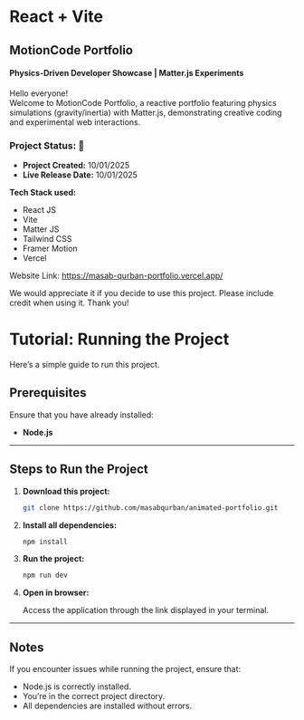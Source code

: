 # React + Vite
## MotionCode Portfolio
#### Physics-Driven Developer Showcase | Matter.js Experiments
Hello everyone!  
Welcome to MotionCode Portfolio, a reactive portfolio featuring physics simulations (gravity/inertia) with Matter.js, demonstrating creative coding and experimental web interactions.

### Project Status: 🚀  
- **Project Created:** 10/01/2025    
- **Live Release Date:** 10/01/2025

**Tech Stack used:**  
- React JS  
- Vite
- Matter JS
- Tailwind CSS
- Framer Motion  
- Vercel

Website Link:
https://masab-qurban-portfolio.vercel.app/

We would appreciate it if you decide to use this project. Please include credit when using it. Thank you! 
# Tutorial: Running the Project  

Here’s a simple guide to run this project.  

## Prerequisites  

Ensure that you have already installed:  
- **Node.js**  

---

## Steps to Run the Project  

1. **Download this project:**  

   ```bash  
   git clone https://github.com/masabqurban/animated-portfolio.git
   ```  

2. **Install all dependencies:**  

   ```bash  
   npm install  
   ```  

3. **Run the project:**  

   ```bash  
   npm run dev  
   ```  

4. **Open in browser:**  

   Access the application through the link displayed in your terminal.  

---

## Notes  

If you encounter issues while running the project, ensure that:  
- Node.js is correctly installed.  
- You’re in the correct project directory.  
- All dependencies are installed without errors.  
